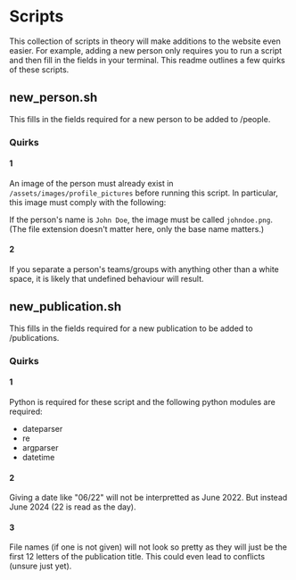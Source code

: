 # Scripts

This collection of scripts in theory will make additions to the website even
easier. For example, adding a new person only requires you to run a script and
then fill in the fields in your terminal. This readme outlines a few quirks of
these scripts.

## new_person.sh

This fills in the fields required for a new person to be added to /people.

### Quirks

#### 1
An image of the person must already exist in `/assets/images/profile_pictures`
before running this script. In particular, this image must comply with the 
following:

If the person's name is `John Doe`, the image must be called `johndoe.png`.
(The file extension doesn't matter here, only the base name matters.)

#### 2
If you separate a person's teams/groups with anything other than a white space,
it is likely that undefined behaviour will result.

## new_publication.sh

This fills in the fields required for a new publication to be added to 
/publications.

### Quirks

#### 1
Python is required for these script and the following python modules are 
required:

- dateparser
- re
- argparser
- datetime

#### 2
Giving a date like "06/22" will not be interpretted as June 2022. But instead
June 2024 (22 is read as the day).

#### 3
File names (if one is not given) will not look so pretty as they will just be
the first 12 letters of the publication title. This could even lead to 
conflicts (unsure just yet).
